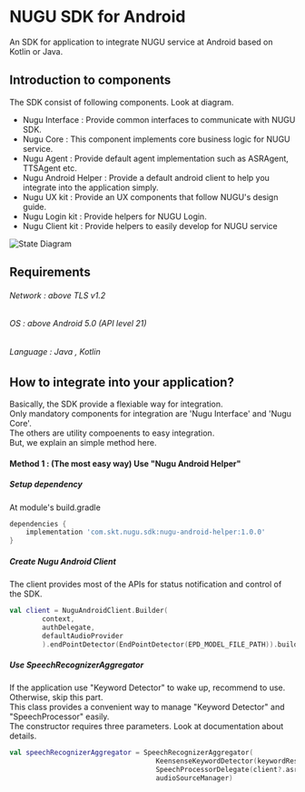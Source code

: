 # NUGU SDK for Android
An SDK for application to integrate NUGU service at Android based on Kotlin or Java.

## Introduction to components
The SDK consist of following components. Look at diagram.
* Nugu Interface : Provide common interfaces to communicate with NUGU SDK.
* Nugu Core : This component implements core business logic for NUGU service.
* Nugu Agent : Provide default agent implementation such as ASRAgent, TTSAgent etc.
* Nugu Android Helper : Provide a default android client to help you integrate into the application simply.
* Nugu UX kit : Provide an UX components that follow NUGU's design guide.
* Nugu Login kit : Provide helpers for NUGU Login.
* Nugu Client kit :  Provide helpers to easily develop for NUGU service

![State Diagram](./docs/Components_Diagram.png)

## Requirements
###### Network : above TLS v1.2
###### OS : above Android 5.0 (API level 21)
###### Language : Java , Kotlin

## How to integrate into your application?
Basically, the SDK provide a flexiable way for integration.\
Only mandatory components for integration are 'Nugu Interface' and 'Nugu Core'.\
The others are utility compoenents to easy integration.\
But, we explain an simple method here.
#### Method 1 : (The most easy way) Use "Nugu Android Helper"
##### Setup dependency
At module's build.gradle
```groovy
dependencies {
	implementation 'com.skt.nugu.sdk:nugu-android-helper:1.0.0'
}
```
##### Create Nugu Android Client
The client provides most of the APIs for status notification and control of the SDK.
```kotlin
val client = NuguAndroidClient.Builder(
        context,
        authDelegate,
        defaultAudioProvider
        ).endPointDetector(EndPointDetector(EPD_MODEL_FILE_PATH)).build()
```
##### Use SpeechRecognizerAggregator
If the application use "Keyword Detector" to wake up, recommend to use.\
Otherwise, skip this part.\
This class provides a convenient way to manage "Keyword Detector" and "SpeechProcessor" easily.\
The constructor requires three parameters. Look at documentation about details.
```kotlin
val speechRecognizerAggregator = SpeechRecognizerAggregator(
									KeensenseKeywordDetector(keywordResource), 
									SpeechProcessorDelegate(client?.asrAgent), 
									audioSourceManager)
```
